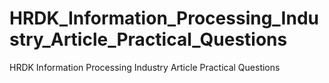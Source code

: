 # HRDK_Information_Processing_Industry_Article_Practical_Questions
HRDK Information Processing Industry Article Practical Questions
